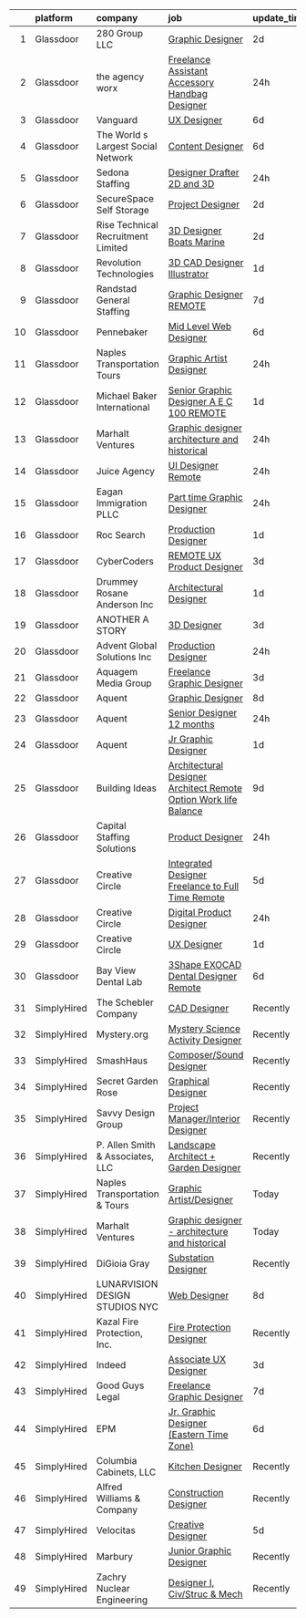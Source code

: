 

|    | platform    | company                            | job                                                                                                                                                                                                                                                                                                                                                                                                                                                                                                                                                                                                                                                                                                                                                                                                                                                                                                                                                                                                                                                                                                                                                                                                                                                                                                                                                                                                 | update_time   | location        |
|---:|:------------|:-----------------------------------|:----------------------------------------------------------------------------------------------------------------------------------------------------------------------------------------------------------------------------------------------------------------------------------------------------------------------------------------------------------------------------------------------------------------------------------------------------------------------------------------------------------------------------------------------------------------------------------------------------------------------------------------------------------------------------------------------------------------------------------------------------------------------------------------------------------------------------------------------------------------------------------------------------------------------------------------------------------------------------------------------------------------------------------------------------------------------------------------------------------------------------------------------------------------------------------------------------------------------------------------------------------------------------------------------------------------------------------------------------------------------------------------------------|:--------------|:----------------|
|  1 | Glassdoor   | 280 Group LLC                      | [Graphic Designer](https://www.glassdoor.com/partner/jobListing.htm?pos=110&ao=1110586&s=58&guid=0000018200a3c020beecbb31370e8e8e&src=GD_JOB_AD&t=SR&vt=w&ea=1&cs=1_a6e19d2f&cb=1657868108313&jobListingId=1008000486432&cpc=AC285F3A3ECA6BB0&jrtk=3-0-1g80a7g30jfnm801-1g80a7g3gi7lr800-8e0ca34653e8e05b--6NYlbfkN0A96WIVUs5SSd1e5sdPWOjBiMJz3fk-GTbl_X95fEr7N7_O7gG7yYqATSY5E6jF4LOAu-d1G5vqmQK5-aVG4tOej9c_eEuMuqH8C1GeeNW2KtJSJ31b6MoFFw5KM710vWFGSjvXW7I3OG-OwT4mnPnLIfvWCjlnumDR2ayBGhUSESBLxX0cWl5Bz0cpK3t8G0Vd3aPhOlUjaadf_iT_rRUmD4lo06JbYU5hRNqvKldlFSZ87r0OT2MlTkVCB4-WaMaGpYfAzxAYHF9iUYRxDx6SlZizmVl85Fq0CGtqrCgfjTWYh4TbRRsIZtAU14Uh6k_e7MW3PNSDzT5yJNz_aJvid-PnZLGVv2FoJCjxohRwmXlp_6uSkxVV2tx0CHkMW7Buk-4LpeO4S1F8_Ww5Mcqicl4ZvsPiCZcYAOiG-aPQ5B6HM6uMyJDXss7yhLsMC3_-IKAxHwuo6muw-0hfNQkBpF7AnpxbFfdCLY10SDkUx5xoTCo5WVC_NjRhYDxFbYI%3D)                                                                                                                                                                                                                                                                                                                                                                                                                                                                                                                                           | 2d            | Remote          |
|  2 | Glassdoor   | the agency worx                    | [Freelance Assistant Accessory Handbag Designer](https://www.glassdoor.com/partner/jobListing.htm?pos=129&ao=1110586&s=58&guid=0000018200a3c020beecbb31370e8e8e&src=GD_JOB_AD&t=SR&vt=w&ea=1&cs=1_3d8c697b&cb=1657868108315&jobListingId=1008005421793&cpc=F41FEAB56D215062&jrtk=3-0-1g80a7g30jfnm801-1g80a7g3gi7lr800-71f45070e19ae151--6NYlbfkN0CNOKpjDIEH11s39GTuUki_mvxNbnX5BtDlH5CMrheAnKze_5JrwQ4joDkGUDohP_TUfqLAKitCzvSSRXsqArSIe_aj8UCnGLh3AgAdseanS1rgN_-q3j8vqNalBDGIk8h2Z8sffmynK17J9wJr5MgtGQKHplsG10251MKYDoUPKlhZShKrR_WMDzswymemmeheweYVFhkIPGxIoQnQ49NMNxXMjiZe0AHjp8e8tRx3dvIOMJOTzoVA36gs6g49nbevJKl8X7xVoXlfmg76cKCpDkuZ1_3Wt7KV9cJtWV9Pe8rEfhNWGYh2doCONusAG9TPeQtDxnzy54c9csdrl2Y8yTfP2bJNWT6qH5UxSJRZDYPetV0aPfKhSYa3uj5-GhEipR3G09nmSUdLgENbb_QaoWa4KKNLptFNz5J_sc75t88hbH3Yx4Xt4477abicD3MBBfWNQfW9J4KfJKM7XOqz3HHq4xJhDOL1FHU-FbemNDdHeQs3AtPWK83hGg_Kirs%3D)                                                                                                                                                                                                                                                                                                                                                                                                                                                                                                             | 24h           | New York, NY    |
|  3 | Glassdoor   | Vanguard                           | [UX Designer](https://www.glassdoor.com/partner/jobListing.htm?pos=115&ao=1110586&s=58&guid=0000018200a3c020beecbb31370e8e8e&src=GD_JOB_AD&t=SR&vt=w&cs=1_5247f1e6&cb=1657868108313&jobListingId=1007993682666&cpc=FB7E4A1762AE5BEC&jrtk=3-0-1g80a7g30jfnm801-1g80a7g3gi7lr800-49b79d09a4a1ed6a--6NYlbfkN0BWQs_M7ZA8XLbIFWVw-PYcVVEPryqVLyWhKaEKPskHy2YkbHyHJDwBFABfX2IzFJUHxZBocsiHIjyETAA2IJleXMM53ZfGbShaZJ2LfLUC8Mp6T-TD3f4NqaTsWMDy-ly7MLoIOzJK5eWyMoHj7u3123NXzA5TDuBUztj0PtS1fm_ENyMu87yVDc9XSLz_4oF4du8s_0JkRk0QeQULCMJ8E8RsM2lJJm7fYFgCpQxOf60HA6UYYt36JWYZ0hmcKTa9_QDFeoSD0Vx5J1Z5Ihm9h4vAM1h48cpqrUs05fZBzHPrGpDnVQPHbUXCD9_2CWEbzrEX6vkC6ezrjeyCG6mHcj6WgxfAaedkc_qYwbzPZjBXz-Wiqr-uhGnzKYEsfHIvIO3d9vX3aoa0CQ__VTNcjNkbX4v9TfZKNiDbY5fsxy1jSlJ4iG6VGLFYTgqbf4WKBAK7Zw1r9IAw5uup8G3QaacypJEjgsk7jK434NnB-_GtVptWJlFokgZkLTs3yuAjleft7soaLynxeG0hHEbt7ejRSjvj2LHA0DwQNFdXWTNz6qz_o83eIPPBqYrVG4WBi5V8sESx3DbMB6GT_di5-sIcaxHOQUPITd9OBcv_zPFv4lE_HRMiBrzBU72nCmULyxQKwXMyg5WiaH7hNb5uYC-noEa1yVoWeVgfb3tsH_G_WoK9XfBeUME1JhKkPXfTHpwO8wliY2_J2I4RFVvCoAs7Goo67VV9wfvUtDuJE8zeSITcvBvM9nkPvR6AxLu2oA1aiBk3WQrnz9LsuyzzDsdU84GKlLdcv6zLzv3diOhLWDxH0x0SuenL9ToMljSQKWy8CwO7nn074DaqkNtjat8w420dHlAER6VRd44wayCxuyxBuwX3YDBe6o9FV8CgJGOsTQgulit7ujExkRuFdktBXxz5vt3W9Kd6Bc8Slu3HdysKLaVdopi28ZH0Sn2uptm9SCjhfPBriq9epGaGIrNxtYqQcr2pdrr0T1RH5rwpfH082-JpiZG6X6kI-7g6P_G4qM6CT2b9cHfhL_67)   | 6d            | Remote          |
|  4 | Glassdoor   | The World s Largest Social Network | [Content Designer](https://www.glassdoor.com/partner/jobListing.htm?pos=127&ao=1110586&s=58&guid=0000018200a3c020beecbb31370e8e8e&src=GD_JOB_AD&t=SR&vt=w&ea=1&cs=1_2e61bff8&cb=1657868108315&jobListingId=1007993617310&cpc=9DC6E4D8324653EE&jrtk=3-0-1g80a7g30jfnm801-1g80a7g3gi7lr800-9a357b4fdad3da05--6NYlbfkN0DSgjPPcnEdvoK3uuxfISLALE6pB1FR7YSHOr_tSg5_QGIhoz_2VqUepdcKLBLI_zQ4BTmTrJsfUxu9HG71WtCEs245UZ0OYfxs8-nuEdNRywtmnsK8FijeFAzf0jrX2f5eqzKpHSswPA0AY51T8I-zw1JOcxsXiIPIclzQ9GjRengqJN-y3J4L1X9-AeLgtVpGitFm9JJTLKpaOoitaFI-BnAzRscN9BPgO1tuOaEaPCr5A6rHGOYCzHXi82RYmNnJjXICf6Nr6QQzuydGAGoA9_VppFSa6w8eTaAV5lRrkOe_17YHK_yE4UfjBSlCJVFa6ijhLqqsRA4D89_5wmHW1azY5op_O4uZiwiGxt90XnkqkvM-2zL-TdOrwPS9U7O3EH5mplZhUJyvKsJL9267Qa0yen999MUz0F4MnJClWFxhaxSbdLY1OqwKcFr0cu-eX9lFgnux-x35quNJoyH25MGLI6PRisJ25wS4SKEJ5lJjqmk5qHhJfaaVAXQMrtKGbJJL17F_4urSNDJBmukRmeJc0dz_oG2LOxbK_hCR3ipIDI8ZwjOua3dJq39xLpACi95jGiH7htyST1HsZ7rC)                                                                                                                                                                                                                                                                                                                                                                                                                                                         | 6d            | Los Angeles, CA |
|  5 | Glassdoor   | Sedona Staffing                    | [Designer   Drafter   2D and 3D](https://www.glassdoor.com/partner/jobListing.htm?pos=109&ao=1110586&s=58&guid=0000018200a3c020beecbb31370e8e8e&src=GD_JOB_AD&t=SR&vt=w&cs=1_fce6714b&cb=1657868108312&jobListingId=1008005916560&cpc=8F7BC0C6B9F707AE&jrtk=3-0-1g80a7g30jfnm801-1g80a7g3gi7lr800-54d020e5bdaa0b7a--6NYlbfkN0CTRLmfzwekP9kdn8MCpub2J-dAlmPPu-YzMlOQ6GyTqK4pYVBM3iZCLV_ZmCSmnvUKPiUWlFsvIT2hr9bjHGwYGRI07z0OPLonYaFTuXWoDlieh5ey4fqFEMk8I93Hj4hFJwb4pWhco9VrIsmgVcqQ-DQFcqvmKccRD7UZ_Wbs1Rc9nQJ6bK0iKWUaSVB32zymiK4kY4o9UcxRlDHHEEyiqcuptqj2zxt1Hd8MkdWpaZKJhYbf2EDDvfizofp5C-jltPKZJYl1_DP6yisCDdjzk-bSPUhkUyIZi0D2GF0PI2gY9PneG6WK2PUQO2OwF6jRHOmK2t6Sy5VuB64ATYN0qDP9xt7FgvAdO0XIi2tx3RwP_melxkQ0ZYfTQ5P63ttMa7WX254Eg3A9ftwCLplu5F6yYrgFipyKg7y15rQoLOieMZERLpWS16IyszkbUvRRXH4ZrVjjvD1KmghHqOovqRupWkZUvQ-L8-MfHyOej5I7IPXLSwPb8V_0JoxMs32yGH3ZaG1fpFUM5pT4Y13qSetQ2LS4qYKYm2tdu-7FHyMWTdysswUKT3NaT57u7v6aTTFlj_DsGtMGu-3wJDzez1p1pL2-zKs%3D)                                                                                                                                                                                                                                                                                                                                                                                                                                  | 24h           | Dyersville, IA  |
|  6 | Glassdoor   | SecureSpace Self Storage           | [Project Designer](https://www.glassdoor.com/partner/jobListing.htm?pos=104&ao=1110586&s=58&guid=0000018200a3c020beecbb31370e8e8e&src=GD_JOB_AD&t=SR&vt=w&ea=1&cs=1_79105667&cb=1657868108312&jobListingId=1008001247349&cpc=03F67E1B243A1AE3&jrtk=3-0-1g80a7g30jfnm801-1g80a7g3gi7lr800-b4706c3a706b925e--6NYlbfkN0CbSjGqvEM5GUL70PexnlNQ2c1fa7HJH8c8uFYAHz9A48cADa4ZixhnKPp8Q4tPlabky1i0_F5wDPrYgvrRKy9ExwYu9solxeeSTx_-tSpbzGufW3rdtG6AMN79z4TFkfrRoRSHMQCGGY9VNg7FOs0WHFgGIY6pDzSNQOzyw8tpWCYIY526cXi5ugJAQsNPFbbaHgQd7MlJ5xzaO3p5xfUESs9tqRamva0eGBItRCw3R6WNvJDlDmAe5dSfW8riRCd_Q5BJS9XMTeIjLfiTvt-s1BUGZVDpdKjx_AgKCfxnl-AhkAmZDbGYxeHl7A8aggTNIgmbASnvHWukH3BW9n3vcr-2p1QstBuZKHW1ZeDlVMFLaYlLjiDsZrRH2lewoiEsM74mo5KHgtcIBAakI-ypEHCHLLvHth10_n3J0jesRXZNkXwlFrH78UjUHwP9Vk53JySmNNWJANSWwpsaS_gEzDyTU7eNFz4%3D)                                                                                                                                                                                                                                                                                                                                                                                                                                                                                                                                                                           | 2d            | Remote          |
|  7 | Glassdoor   | Rise Technical Recruitment Limited | [3D Designer  Boats   Marine ](https://www.glassdoor.com/partner/jobListing.htm?pos=119&ao=1110586&s=58&guid=0000018200a3c020beecbb31370e8e8e&src=GD_JOB_AD&t=SR&vt=w&ea=1&cs=1_0adfd2bc&cb=1657868108314&jobListingId=1008000115928&cpc=B076152010A3B66C&jrtk=3-0-1g80a7g30jfnm801-1g80a7g3gi7lr800-cab4beabd3bfd307--6NYlbfkN0BlIR6L0eizDKDqkzeZRfLume_DxC2-xIBuckbPXhGlgbPuGIQFFKUsMXwj8tcMjhGo-rRhYo0sbEYpR3S8NfZcTr5dmVP_6UhPtnnYrh1zUezU6BOKz0Nrc81QrCZp-zW8S3MRe2MxA6WHuBGLeX9jClSyoh4qnk2gvK51ntMxyTURTOIuPHHIbXF4S_0hjyMZTI3p8eVpwLgNXyFkkb57F23BLDVzXiOk4-UOcoQ_T4vCut8OCCe5rQ1RDLZ3jNG8y1R30Cbb51E1p1FJOfmjxTPfLejq6uEIjUL6w2gnda-nnyPnM6SIsJyQ_leFrZfxLFATOTfy5rc2Gxm6pp5XQgJyypFeWKi2JZT8bi0Crh6ogwm5iBLF0Q0lpy1SCHXgU_xhViZNyB5_jOBvnqeIq01i7icrP-xRbJXXEmm0aDYBPIdFqtzR0UGO8ee_JPEXbT_u0J7eGRBZQo61Xcp5o7mNHHLt99Lig4AxvEDtCF8LWPoGZ0eo3Bjc5h-isur_YQDkoV05eEe4051YEV2TEmm0JsObO-qbALmJWlV-XTJ98uTJw_mgFzJXn5Z9z-z1s9f1v-gRcQ%3D%3D)                                                                                                                                                                                                                                                                                                                                                                                                                                                 | 2d            | Clearwater, FL  |
|  8 | Glassdoor   | Revolution Technologies            | [3D CAD Designer Illustrator](https://www.glassdoor.com/partner/jobListing.htm?pos=120&ao=1110586&s=58&guid=0000018200a3c020beecbb31370e8e8e&src=GD_JOB_AD&t=SR&vt=w&ea=1&cs=1_c36ed4c1&cb=1657868108314&jobListingId=1008002804270&cpc=B101C867B3EF2D75&jrtk=3-0-1g80a7g30jfnm801-1g80a7g3gi7lr800-2d2e1818ccd69173--6NYlbfkN0CZRV_UZvXazaVS4zK4nhwIQPcA9CBHXZ-J1nhKBh9RcQ-dnDSI3TinjxJKmQI-dgiyvpwxYTQQUB5hWz6rZ5whNUWPer6xvvawcyM4wvbbFehILI9pgF4Vey5Pcif8ObpDCQjFAQOz0fIflcT57hpM3p8VbKlEP_wauTYJ9sSLgunMz1-Tu-cvxRYlTvkiYFC_avZOp1I-gWp1m2_cp4rJjREJ6dXaCuZPHQkNNSI3xML0scuhqpepgcYJrhr0td0Kna3iyGDuBnDFljMcPn4a2T03_5vBCrZg_TLKIrvb_3eO41_jvQuiEjB8x7kIzY341nl7BBV6Yrirn3WREmoZHiVH6c50ha7uiYoBdDa-VL2OBZ2HMWEi1-5GDKybjEG4IfGSNToXPpZXk6aJ7y9IUmQI8k4bMxpzpZ_7PiQu5eP50Mg2D-bNq9MLIANd_h9OD1utAE8QqRogBwub88bEJ7ho_0uL9e2Tuug_jJmB2Kv_w4ouscfJvU6Zj45CRb8%3D)                                                                                                                                                                                                                                                                                                                                                                                                                                                                                                                                | 1d            | Woodridge, IL   |
|  9 | Glassdoor   | Randstad General Staffing          | [Graphic Designer   REMOTE](https://www.glassdoor.com/partner/jobListing.htm?pos=118&ao=1110586&s=58&guid=0000018200a3c020beecbb31370e8e8e&src=GD_JOB_AD&t=SR&vt=w&ea=1&cs=1_577ee1f2&cb=1657868108314&jobListingId=1007990726948&cpc=8795CF9063CD573D&jrtk=3-0-1g80a7g30jfnm801-1g80a7g3gi7lr800-4705afaf81c910a4--6NYlbfkN0BP0SNj5t90jkfF5SbRhYc-YYyKnIlIACqwosTKYtJiUOPFcGVraBBNH3PqNVaKMlOuVmRJWKrrq4EM2jRhWlKfZxM8eXEywoHlN3U-M2UVWO94To79VdvpioeFj0KoewcVhePBU7vspZEM1G4UbOHc7zykI3Y0lskQjYjoXHr1-1fzniQvjeCbaTnFzzO3sOe4JjEWUnqsgbn5v3gN2IaHxUJwr0mET0VRcFLoeTsxdlY8WT1c-n_5BUpAyaXPkYvEDLAvqYJDebOwY6J7j23ZNEylNJzgbeeWq79LBj40pUqMpGYqhaAhpP7dTXze0ZNIHDwXMpCvMjEqB_Z1X-0gJ42-jHUX6kYI0X7KeEH4gUgmpAHcm1w9xfZcR_9zK3lt7smAKDkdgAFxy7Zl5frkt0b803I3yuaY-Uu_LTHa6MkbmWVMb1hsP2rx_wHhcEQKgBsBMZdpiAWM4pZiQZZ1qIGMiahPGB0K9RzxP_QpHwDtoR_wGAp1AZGGtWMDRkBe57jCGPygyazfiChWbRlUwaPiO5zjYDT0dbgx1FTC6507qC7yZYrUdqmL4nD8t5SF_ZlfW_MBgZHlOuYfBsfcf15Law2_XnaPSpaZdN3vetjsy8FmZAZclg_YmP3PocdCDij9u-q3BojJEsUOvI57)                                                                                                                                                                                                                                                                                                                                                                                | 7d            | Remote          |
| 10 | Glassdoor   | Pennebaker                         | [Mid Level Web Designer](https://www.glassdoor.com/partner/jobListing.htm?pos=111&ao=1110586&s=58&guid=0000018200a3c020beecbb31370e8e8e&src=GD_JOB_AD&t=SR&vt=w&ea=1&cs=1_f625e828&cb=1657868108313&jobListingId=1007992914380&cpc=451933188B21919D&jrtk=3-0-1g80a7g30jfnm801-1g80a7g3gi7lr800-09f7b357db24a266--6NYlbfkN0BqUN6ztqptJ5eG394UO-ZfSRZGZkbpPm3u73UixmBvBI1Y1JxWCCSi4WD6T2NB-2gugfCPeo8ZQOUqAEtz66ZCnIC6U5F0XJKr1Jox5VrclONP9b6iMFBTOy58yKslxi4PmsPGdNOFX2yyjFl7ZGxSjiZNk-UbmLbgopj7iYK_0fPO0KhQH2T9X9_seLYZZxRgRIQWGa1pFBonqffBJMy1jQasFFD8XDkujgYy5OrkdFoOOsJ8kVXA9Fyf9T4gXdttjTX2sBWAtgdTz7TEpd74n_VMSEs_6fvcp8Jug1xFV325-S4f9Yt81NB9DMGHcn7i4JPnng2Awgf2W76Le3ApI_pn-HEW1-2P-HD4g_-XHvqaI3sHkTVzDCTJ73EQyMK5BMufWp5V42jvfdQMqkyrajAfDGgHZcXj4i2M4Jk4PwRvrGpzRPqc6NJ1KHHWCzVWU1ptSLuk56GfXDfmjVXCELTGEYq8iNsrOhgBbPZNNV6z6ONty0plh6TW-t7AlRc%3D)                                                                                                                                                                                                                                                                                                                                                                                                                                                                                                                                     | 6d            | Remote          |
| 11 | Glassdoor   | Naples Transportation   Tours      | [Graphic Artist Designer](https://www.glassdoor.com/partner/jobListing.htm?pos=102&ao=1110586&s=58&guid=0000018200a3c020beecbb31370e8e8e&src=GD_JOB_AD&t=SR&vt=w&ea=1&cs=1_c1dd48bc&cb=1657868108311&jobListingId=1008005723881&cpc=AC285F3A3ECA6BB0&jrtk=3-0-1g80a7g30jfnm801-1g80a7g3gi7lr800-aeb418b66cd1e664--6NYlbfkN0D3TIp2Scrp0VanNNo6HDFb5qfnsXMWP2mQTtPsd97Kbx9nCldSEE4oAgukuHit3jTg62z4OwqvHcwFSnX11mrt9zXXIzugPwfMkLDTPczByBz5QCSlfrX6ijzuYq4yIA2BGapWA36BPyopyMpW-GPaiUPgl9W13tiSzVlhprawowru3QXTj9T9RTkGfjrC5lIKJJjYPxmh4YV0NgsRmUPKaNzmSZlrOcUerfJGHLw4PWWkzBo52TzDe_Q-SD36iopqH9hNsf7RzOdHvPiNY3LNuomV8hsq3ojoGM4S8LBdYTnvxqeoz2ozekbO8_VIaTHSHvGZbgdEXPDtKy-PPspvfXRH0gD6Oteu7tkYkL_Sy_3GSMmwVljHM06lxKh4k5llR36wUKDvyedVNB2MlIaRshyXBBJEr86gS5rQogOmCLa3pAw-B1seG_vthcMS7x8wz8muGhqPeD1k84JSTvW38zF2c8dN259o8K8WEEwdU1kiKVIdJmY-)                                                                                                                                                                                                                                                                                                                                                                                                                                                                                                                                                  | 24h           | Remote          |
| 12 | Glassdoor   | Michael Baker International        | [Senior Graphic Designer   A E C   100  REMOTE](https://www.glassdoor.com/partner/jobListing.htm?pos=107&ao=1110586&s=58&guid=0000018200a3c020beecbb31370e8e8e&src=GD_JOB_AD&t=SR&vt=w&cs=1_d38e4c93&cb=1657868108312&jobListingId=1008003647290&cpc=E773D000C9BC26FA&jrtk=3-0-1g80a7g30jfnm801-1g80a7g3gi7lr800-fe1c8db2364e4908--6NYlbfkN0Bw6-PCJRpRXGAWvRKjRGO12LLkIPLF8Mel29qcmNmjc051Zg1Fu4MVlztxQQQgvSO0mu882ydATROMRq3nK6p594UDNxCN2h3MVWR62BZ1eKVqsk8te5xY6a_fqJprPSnWNCe80mmwmlxLAE5fLxpkG5L1f4qFXUWS4f86M4Q0prGhCsCb0x76xsbj1BjsALYbzXb9BL21Ybb2hhRPdsnQxPmmQ9I9aYQysIDy1CvqIw7RP-vDpi9eot2A6YfFoYYspK6k15aTcOOU8ucmwP77r5s1XQK20jdLKihPQmwrZbecYrmcA1jYmkYZiLY4cyeELuD6pz8L_nwwZYUknO6QbDyhxF-6_G8iCh-mwCViMOZRwAr-PMuDZt6nStENN5Z8CXXCKMjGylkBAgHJaIsZQi2b4Bz1UdoC5SqrRcNTl3Mow_j2CzQYRprdN9BfbkS6EYbCPr3fdZauFU6WVUpe7DR9uqwH7naiCYLfVXIAmd2Y9P8j10uW8PEKeSB7zD8GpHeaZYJ2pBAMPUflOK0_)                                                                                                                                                                                                                                                                                                                                                                                                                                                                                                 | 1d            | Los Angeles, CA |
| 13 | Glassdoor   | Marhalt Ventures                   | [Graphic designer   architecture and historical](https://www.glassdoor.com/partner/jobListing.htm?pos=101&ao=1110586&s=58&guid=0000018200a3c020beecbb31370e8e8e&src=GD_JOB_AD&t=SR&vt=w&ea=1&cs=1_50151cfc&cb=1657868108311&jobListingId=1008005748510&cpc=5E31031E1AFF45A7&jrtk=3-0-1g80a7g30jfnm801-1g80a7g3gi7lr800-6bd91168f30e6926--6NYlbfkN0ChECIvzo2Cy9wIrCmeMObOJoXicbHaZfJM7FBf-PA9Cq4cGlpUsMctTcw2gynj0XEZpkVz_9a2jk7L0obiRsJIP-ggT9hr2zhCX3dsK-FVhs0-d7jWKxs-aWszTdTmJG-RClx_tWFjxu0IV8arn4KBxbjOBIr34WtzxjkBVUSda3hmlqnmEagNMkaK1viTh0320WOPOhd53JR7Xwb7gmDEukpdOgnaaNSDfoAm6HhSidSr2YlAi9pLNjdZdn026kGuPX0QdY4D3okpka30M656rETdkiW8pbScSn7phPWYTTAw6q5n-SRLR1Nh7w8Ccl_bc2MuAA3dM8A8lLMJ7eQrexwyoEDDze6nWSYrByp57gKXe8T3cdNyaZqVlh01W9qxtZ7he8Lq15nCPZxWT_9TQAO0b7Y3ozwLWSB4ov3lS4t-lBFdLKpKhZFnENOUzCaGhu6hp-FzHC4pEu2z91khu8aSuATt-ObSmMSHePrHxEzg3XyyAO7Rx17SDc_NuPY%3D)                                                                                                                                                                                                                                                                                                                                                                                                                                                                                                             | 24h           | Remote          |
| 14 | Glassdoor   | Juice Agency                       | [UI Designer  Remote ](https://www.glassdoor.com/partner/jobListing.htm?pos=106&ao=1110586&s=58&guid=0000018200a3c020beecbb31370e8e8e&src=GD_JOB_AD&t=SR&vt=w&ea=1&cs=1_a8f0c353&cb=1657868108312&jobListingId=1008005349559&cpc=2F9DD8B511C89582&jrtk=3-0-1g80a7g30jfnm801-1g80a7g3gi7lr800-7fe4c4bc096c8068--6NYlbfkN0ACTeRvGRFS6hadW-07x_K1RnsIE8OdH4tufuZ5eRAiXj0gAa_UNCxgUomd7BU8vAqE3YvcpxGmIkIAVpJw762BlOz7dzh12BOEKotEZ373OAHCaCXDWB_D7m_wl8O5Qj99nng_9-Gu7e806nxAFOalAADCn86xR_7rm7xjbnTk_ldX-ZZVRv8JudgOoVD4KvwSbrA-7Ot0xFWTNQgBfP9LIrw7K9xAWgd3CQ6wKwwIMyJInZuLwAcRAJ4UK_aWjarkcQGNP2kEIaBxrPP0x8c9TmNNGdlr6ZeLCSMV1pLyyzUGX9wIxgCu8x1VG_3ygcsLLYd6uwMeqZaipPnSTGDjd15IPYmmyYzYIGtRJ6mC5dKN9JR7JelzsvDSndjzBoWEzCXPATETFJ_ZKSAwbJKChNLcXf45dDZ49r5hKnAgqPUGkugRhQoVDsYSwXIC2v5WxfkqfNMAuET6mIC89BfmuePAD9npMPO2vRMVG8UOK2lK8d57u4Pzb_yoCNdAnlE%3D)                                                                                                                                                                                                                                                                                                                                                                                                                                                                                                                                       | 24h           | Orlando, FL     |
| 15 | Glassdoor   | Eagan Immigration PLLC             | [Part time Graphic Designer](https://www.glassdoor.com/partner/jobListing.htm?pos=112&ao=1110586&s=58&guid=0000018200a3c020beecbb31370e8e8e&src=GD_JOB_AD&t=SR&vt=w&ea=1&cs=1_50533e41&cb=1657868108313&jobListingId=1008005576653&cpc=155EB9D5185558AF&jrtk=3-0-1g80a7g30jfnm801-1g80a7g3gi7lr800-ffb64c6432a15975--6NYlbfkN0Buln86G4cHs0EC-FAsLh6IU2Ro-7FSZk9LVJ1OxKyEEs35VxL3d-j6TnaBeQMVpG6KOB0XooWEK2BCHlfLITqaT1CI0B00RRy1M_J4Bq4Qy8geNw0oJT1vI7nlt1nIh_2_foYNpRNpyv2j1tEvO_TQKcxZO28Jg0kp_Gflnw7NRdoDpy0-ierb1ZJb0dqSp8h_hResDksTlnopW9jf2UW5D4za67-pBGgU6kI4FyaSK3J1VjqjHSAX9NJWuOeUg9VPZrzcqiLpJSqCzUBWSEmMpwfh7r83p-T2yInbx4D7QoHfHhxb7difKjBEA0LDgQzf1T-_Q90ZVJAmf5v59hD1jjolaSfk0VOEm9v8xpkEim3vQetd7qfowRnOvKD5pE9U9jYOadb1JP3tiPYmzzvW0xSLo9k1jivq7C8CZ4ba5hrDmw0xpnmNo8JA9DC-dt11-gIoZGVH-6R44-ebpSKkxzAX81PHApJ90Q9DazVt2h91oNadnfgi7e8ksB-fMxg%3D)                                                                                                                                                                                                                                                                                                                                                                                                                                                                                                                                 | 24h           | Remote          |
| 16 | Glassdoor   | Roc Search                         | [Production Designer](https://www.glassdoor.com/partner/jobListing.htm?pos=121&ao=1110586&s=58&guid=0000018200a3c020beecbb31370e8e8e&src=GD_JOB_AD&t=SR&vt=w&ea=1&cs=1_aeb77d2b&cb=1657868108314&jobListingId=1008002873267&cpc=AC285F3A3ECA6BB0&jrtk=3-0-1g80a7g30jfnm801-1g80a7g3gi7lr800-addaca8772c6d40c--6NYlbfkN0CMHfdvImXyhvk82aHanYmk_omNMXOkHedsHncAw9pogZQ8McdVG3ZgtV6D129IFYhfTL7yuxeJosBcH9muJWk9YjK52T1y8O0szOu9vTCKpmDjplYXk-IMpyXv9A-aKX-ksh4eAFC-aE-SiQhh8OCuPLec8bbQAg5TTcVH-hdjBv8d1fndIoosveEmcE8050DhKrTTDR5vdvY1GpDPM_SXqEH-sm0-egnjbZTvWsJiylHxrtGMWJnO6RZxn4YvR79eKwhDFE4bi8uAm_csrbknNMobvnlSojfKY9F1NMK4QHX5qOWackfV5hpCBnTekb1ztAYLeAyM5k4BlnJpmuHYHWVH53drSHjfG0u_6JNhGRrz0eis8whCAOJW4j1w0ZD-tiMJTA-DLn2dIhrbCM0k34sWvkpjde498f7UfaBH9PVISPP41-zi3fBOytiJnBzWzDtxbvahlg8gkNk0EAvu1iYiq14r7FJ9sLNBqAubEnhvbZ0_IO6vin9Xk1E7BfCwplkjES8iPg%3D%3D)                                                                                                                                                                                                                                                                                                                                                                                                                                                                                                                          | 1d            | Remote          |
| 17 | Glassdoor   | CyberCoders                        | [REMOTE UX Product Designer](https://www.glassdoor.com/partner/jobListing.htm?pos=130&ao=1110586&s=58&guid=0000018200a3c020beecbb31370e8e8e&src=GD_JOB_AD&t=SR&vt=w&ea=1&cs=1_f7e3ecf4&cb=1657868108315&jobListingId=1007997833550&cpc=F4EED0218A761C36&jrtk=3-0-1g80a7g30jfnm801-1g80a7g3gi7lr800-aa493a7a4d5c0f26--6NYlbfkN0CpFJQzrgRR8WqXWK1qKKEqALWJw739KlKqr2H-MSI4eoBlI4EFrmor2FYZMP3muM3cVikKu2JHMPP76zBGq6KQooxTJ-AQYZkITTlZPVP61yXjNgta52mJJNzP4HxGfr7kiwH-umkuPAN4RBjFHgbiXpLNJ-3DN3K4rI_MKImuhI6uRCPwCY0TfMM_qMyZ6XTZQt1XEPrGoCo9wvE6SAo8G7rGAPHgktLynlh3lMwEGY_YjqBUGpEF9nU8N8NIgznnDTFeK9B4Cbsdwim3qZGesbxQB5OWKMGRVoZwd5fhvk3ZPgl1kinL60RWjt-uZ4z7KMrPqK8wQJgfYn0BmM7JDfzbjg7aDc3itJNkFjyk8YkpwLVSnIz57FfwpCiuFGjOsvhDcjQD5I9S4IQVLsSLzlT_DZRB7S7breEx-HfxRwp183lkyKtFGpCW7ur6rksd22RTDJlW5e0fR-oY4GtcKa2qMnava4tUm8uQAlydhniuzjhnUv9ohkzV2OpeaY0gpTqmQKZlZAHNmisRdC5DslGF2Ql7AA89M_9hJSZkySX9GHEhsiBcBKmnLPktMu9dXC7vpGImu2g-sQg6IahSgmzPg6wB8YfEdzvvbb2qpsoO1De_XbM9TGH6Aa0IY-asoCToK7MW0c9VMnvIeqwQkEh-xnddsgTGzp3rs6TFY2qL5zpQQIcQQW8wGyg4TsJfpBL19HtSs3tsai_a7lbrB4IsXgxXP-NLrVCM2l3Wgsxb9eqvE9p52X48IBhFwo0tshuvTmotAWaSSM8oD4O6KefoB9y25H4MvQbo7u81_k9OCERJPlX7QiWCcYjZN2Mg2GvkNrJetEOmOwjbUJpgeAEJwQammcUjnsCQ9jacRjuAPvmfjYBjASvoXnM7j7cleYDIWACaxRoCL3zjteYFWMPAuulYDurfzBZ1R2S4MRBR68VXsh5rOcC3UQaTzgoXfny20QM7aB0zHctHLw-dR1aKWjk74ktVmIe107B8ZX4GjJXvkBu9k5Jq8xq-Jc0%3D) | 3d            | New York, NY    |
| 18 | Glassdoor   | Drummey Rosane Anderson  Inc       | [Architectural Designer](https://www.glassdoor.com/partner/jobListing.htm?pos=105&ao=1110586&s=58&guid=0000018200a3c020beecbb31370e8e8e&src=GD_JOB_AD&t=SR&vt=w&ea=1&cs=1_2594e747&cb=1657868108312&jobListingId=1008002565195&cpc=76BDADE3D6D9A820&jrtk=3-0-1g80a7g30jfnm801-1g80a7g3gi7lr800-8d2834dac0276c32--6NYlbfkN0ACTeRvGRFS6hadW-07x_K1RnsIE8OdH4tufuZ5eRAiXj0gAa_UNCxgeP2Ei2KYMrTbXQJ3uEEV8r28jh2d8nihbXj2loSPQzBYfEP8iPiE5Rgrg_C7_pNKph6U7jZzmDUTtAdNsjZk6NmeF2SLtHnGB8H3qL5_6VVAAGpjzjRJkbWp5lrbIWEWoQPea7s4GdWOMQs_2m3H5NQvn76YqxmQuJuaAPmaarkJZcLroNFMV4UskyaAYJ24NBsybzkWLwbDmHGy4g9l0sV-a1uv3rcNV6Xw-qF4tD_v3TJM4ZcShGsEDiR3H1egkJlSyjQWZ_aFpOHB3DrN78kHj5sc-8b_av6R6W2WaKsAW7Z4fZLB7FLMJArauBCBi-P1d7CBUvlvTGtcq48WlOr5pSJ8k_d0wX62QwMWCXHe8iowrpDaZH89fp3TY-Zz3eb-uDqTQ8XGjoATe6T4aFRLKQyxEzCH67h3HuYOI53MRuL6tRmLXqOnIK00nB5hIx_cZsfej10%3D)                                                                                                                                                                                                                                                                                                                                                                                                                                                                                                                                     | 1d            | Remote          |
| 19 | Glassdoor   | ANOTHER A STORY                    | [3D Designer](https://www.glassdoor.com/partner/jobListing.htm?pos=103&ao=1110586&s=58&guid=0000018200a3c020beecbb31370e8e8e&src=GD_JOB_AD&t=SR&vt=w&ea=1&cs=1_937dd135&cb=1657868108312&jobListingId=1007998295348&cpc=7F6F94E2229B3AB5&jrtk=3-0-1g80a7g30jfnm801-1g80a7g3gi7lr800-2bab6ad26d7bee62--6NYlbfkN0DsBOlmEAMqZtav1V1WKZO3RUElpafjggtWvxyDQ3xFSi-VzB5KdbXiw4QG02Dtnvlu0trmaXEmBeeM-apcVArKbvKo77Y83cxCgRTaHVUJ-85PB4FP4wW7PvQjncaCx5QGeEUR9lXG1fuNZtWPVt_ZLCu_WW8MXftcrN34ol7WjnTPurGz-lUU1YDv-iIU2ricKdI52hg_Zi6EqVzUv-w4vk5D5jEA62f9FMngo4Wrfb7GfbWIif65bldSGxD2dZ-G4Buieq2L6emqipN-bIP8upm08oTo-qr9ehtnCHfLXpNWz8VM8E-q6_RrX2Rb6DpBCbnmCmkEG8yiCFUxTSPYTj8WrL5BkYZjIslYTdn_FGjjaoCSZ-ZNxKN8rERrXRyKSkBbyYRcnc0onzLkDHDCSPspa6JK4ihXJ2BtNZv9np3K9aXcAd1adLVL3v0lJGEGW_2K7CHWpgYGsuHI0K7DsQEbgOxp9iIYF-AlbNP4qFFiY-O0lLrJ)                                                                                                                                                                                                                                                                                                                                                                                                                                                                                                                                                              | 3d            | Remote          |
| 20 | Glassdoor   | Advent Global Solutions  Inc       | [Production Designer](https://www.glassdoor.com/partner/jobListing.htm?pos=108&ao=1110586&s=58&guid=0000018200a3c020beecbb31370e8e8e&src=GD_JOB_AD&t=SR&vt=w&ea=1&cs=1_5d45fe1f&cb=1657868108313&jobListingId=1008006055441&cpc=F41FEAB56D215062&jrtk=3-0-1g80a7g30jfnm801-1g80a7g3gi7lr800-61901665e7fa4d7c--6NYlbfkN0DIpdLJUpemWGeGK9aGkL8A97q7wooQJ2aAkTmG5zU8UI_WTracIWZHwrSN7ZMSmN6edLzs65ZGUUGmA5MQP4FEfG2vUYmBYXg1-9TaUFVVQvAxyCY1f3YU7tUtaLgSaxUeP4svd2V2Vnzm9jPH-oRcWZXd0wLP5S2KJ_ur2UV4PabBSgtGwrzVfDSm0S4A6olMqVyGsW36ntc_0liBQvCUqzUyL0YS9LpbZ4Dd72a0odqA5Z76ycpJrj28v-2-StzKAlS-lFfcRDR3WZG4WVDBkFctme6mI4kovwIRFlLkn3J8oxoZuZLjq8Zc57PqnymBeFzUc3OvwaKVmdZI1ABruShAo6Aidmb5wSJp4qKlpZQeXXZ8X8mBuLVErookX44LwbgQtDUt--Z52-VUC5In2ToUJcgZo_LQVzjJmTs_I83om6dNunKQViuxmbwarlAuBlNZidi4IxWm1OPg5LjCMSJPDnGBHNZF2K7hrV7tNvzfaOoa4f3bWjgZn1DN40k%3D)                                                                                                                                                                                                                                                                                                                                                                                                                                                                                                                                        | 24h           | Austin, TX      |
| 21 | Glassdoor   | Aquagem Media Group                | [Freelance Graphic Designer](https://www.glassdoor.com/partner/jobListing.htm?pos=113&ao=1110586&s=58&guid=0000018200a3c020beecbb31370e8e8e&src=GD_JOB_AD&t=SR&vt=w&ea=1&cs=1_f583b2b5&cb=1657868108313&jobListingId=1007997764191&cpc=8795CF9063CD573D&jrtk=3-0-1g80a7g30jfnm801-1g80a7g3gi7lr800-4d2ebfee1366db9c--6NYlbfkN0B77_YC1ejH0LARr0gp97391Yy-TxGeqGyDyozsWtoFq9ZzXKVwNAMSh-0H-d8B6y-JMNg478dgS_EFxLQkcC0AR7XcPLpj2GLpx5-vSU0lZW1E1EjVYHQ7_aX-_DxG2gjY-MmmjSMVqG21zx0Or1c9fsnWdtnAVM0BvkcaXuyhDiOkSGcRDg_6oGk-XpsOGOKA-dXj5fsCD0yGSqdrBkvvj-M-seql9JdVgt-sXvK3tdhyAet4gZlYLUfqdsn1eqYylut2dcXA3x16COELpCTwRs4sXxf0hu9YRFMleYESJdcsGUN9Cfyg6Q1TIc2aaEweEHZzmwhLdsAoIYtChH6JhsYFPzIcs95M4Kv4pqtzSQn6bfvTwo7vCk2XCA6KwTpyr7H_8jaHnRtvI4YPgzQvfT0F2W0ir4bt-GEKVaasXER8ALg55bSIPrQVLpTseb1GD43NLgjXgTeZqFvG_rJNnKukTJ3LhnYKPFN999GzVoycDm8r06NGkfPwJLSxayw%3D)                                                                                                                                                                                                                                                                                                                                                                                                                                                                                                                                 | 3d            | Remote          |
| 22 | Glassdoor   | Aquent                             | [Graphic Designer](https://www.glassdoor.com/partner/jobListing.htm?pos=126&ao=1110586&s=58&guid=0000018200a3c020beecbb31370e8e8e&src=GD_JOB_AD&t=SR&vt=w&cs=1_d613dc2c&cb=1657868108315&jobListingId=1007988996665&cpc=B076152010A3B66C&jrtk=3-0-1g80a7g30jfnm801-1g80a7g3gi7lr800-d52aca7df62de0a8--6NYlbfkN0DMrcEu7yrtATojKJA7cEzGQ3FdRGWLh0CZQInL4ECGI9gD0Wolx9R2v-Aex0-GK042anucAX0UHAFAOZzfrb71RaUo5kU5NRbNy-NsEMl1LCrzajUtzA10UAE84u9e-MwLM1_TYh0_bh1m7rzdxuUI1PJE0uGSyUy0yJb0OhvDabTM6w09DGxvLGfftw6Qd2cjHPXhwDNbk6Ka3n_Z_gObcrWyorUDn4XcTG48fc_zMfLJGOL3tTUam8r9zC1eT_UHjqTJBIlV8XFPzgAfT3tha_EQ2DA8PUBYbaV9DikdmtZZ7bzvFCYXQAO2zJMPJ67e-DEu-qH9D6DX-_edTTdtKYGaHaVouvcXPm-1Oqi0VA_j3Qqg_TSSyrQxVKiGAE2rE0dxBxv0LAznepR7a7YXYU3oh3kPTspUS80YNBLx7pS-VoMFYD0dHIs9o9SG3_DTzRmA7UkWMQ%3D%3D)                                                                                                                                                                                                                                                                                                                                                                                                                                                                                                                                                                                                  | 8d            | Atlanta, GA     |
| 23 | Glassdoor   | Aquent                             | [Senior Designer  12 months ](https://www.glassdoor.com/partner/jobListing.htm?pos=123&ao=1110586&s=58&guid=0000018200a3c020beecbb31370e8e8e&src=GD_JOB_AD&t=SR&vt=w&cs=1_130363c6&cb=1657868108314&jobListingId=1008006434606&cpc=47CFDC01B3F81FAC&jrtk=3-0-1g80a7g30jfnm801-1g80a7g3gi7lr800-73895f838e252203--6NYlbfkN0DMrcEu7yrtATojKJA7cEzGQ3FdRGWLh0CZQInL4ECGI9gD0Wolx9R2EDT7B77c2cQEUGPDUSTbu6ie_9Id8KnFr0yOJl-PMCdJ6V3ZtS83yxlVyJSD4qR8AFC7rocWiVVwuAl3eJ7O7LkNgGo3O-TVNNaZQCpxHPy6W6QpMmUjjIRAXaWxkIbStLiHwovHl0fsOufsyt5CSEOq27RwyozoG9ojTJFxDp9z0njNxqHgoyLvh6_i6BQqM_J-TfzBZXpm5b1oNOMURMBuXq36XnoUmbbUo9HTHcWIZVXio5pHLQNtzxClJWlIZrxPS9exwxf9Q8QJDdaE8KRFTxBAY0qbpGiz9jWp3JTkIOuLGIdReWgX39GD28nR047UOggdFdkqrjBDocrwbK4hbrHIO3JGFOfj9e9P2VJWKbvpNiPGZDnKLc7rpM6ug8WRxp20nJerZlW_FUax78xh043U0YsO)                                                                                                                                                                                                                                                                                                                                                                                                                                                                                                                                                                                   | 24h           | Remote          |
| 24 | Glassdoor   | Aquent                             | [Jr  Graphic Designer](https://www.glassdoor.com/partner/jobListing.htm?pos=124&ao=1110586&s=58&guid=0000018200a3c020beecbb31370e8e8e&src=GD_JOB_AD&t=SR&vt=w&cs=1_eaaf1f31&cb=1657868108314&jobListingId=1008003545858&cpc=FAE5E775D180B2FB&jrtk=3-0-1g80a7g30jfnm801-1g80a7g3gi7lr800-7c58a0a5956f9fb1--6NYlbfkN0DMrcEu7yrtATojKJA7cEzGQ3FdRGWLh0CZQInL4ECGI9gD0Wolx9R2v-Aex0-GK04yPt-upQdo0cKldWiGhUvmZAIuevY5kdmVCKwBAolq96kWulbjQeAT9Y3fnlzHfRH784kwzdZj8A0fKRc4KRD4lYQL6Baic2ADNSBUnvwxEANvbiSkNhmc4VGEPq7TpZbpem9DUcGAxcfEfJsp2cWxSbDjMCx0VczL5F_U_iYmB-9ueaZbVkdBHvsir4j4AaGuwBcW7EZUDAH0GbK4jsp9u-dczaDiwUZuHoHEPQQXI83aCBgvR-RCZ0gEruU_mm7LN5cCSioE4EaS4uIdHvJp2eBpHl80uQTTzOk-634JcMUM35UuWAVwXvj8eQr1GCUoRtzK4YxEzqOPQyC2IfHWqYaXSGdZaXsEMXly4wMTIweHEU2_bzQbVIAbmVjsH1JD03sXGEoPYQ%3D%3D)                                                                                                                                                                                                                                                                                                                                                                                                                                                                                                                                                                                              | 1d            | Carlsbad, CA    |
| 25 | Glassdoor   | Building Ideas                     | [Architectural Designer Architect Remote Option Work life Balance](https://www.glassdoor.com/partner/jobListing.htm?pos=116&ao=1110586&s=58&guid=0000018200a3c020beecbb31370e8e8e&src=GD_JOB_AD&t=SR&vt=w&ea=1&cs=1_6aa0fd7c&cb=1657868108314&jobListingId=1007985041320&cpc=451933188B21919D&jrtk=3-0-1g80a7g30jfnm801-1g80a7g3gi7lr800-38831ca77d2cb87d--6NYlbfkN0BoeN8o2TtYIymYcGb3iHz_h7Kekt3ZVqOBcUvSGCcqpduthLfsC9DTXUJo912fUIrFA9LOj5bfwxx1CxRwKAV9XKzrvA6ZrcdxzxATd8rnz7OcTqpn5rPuGROEMgqqOYLtFXjzmmn1Bd8LhDKWOPo_Q9qUt5dISWtDva0UAPwzF_AQ6G-4R1F1-0YPpGaje5js4wWlbZYvGqztIb1PTfHL6hnb2PTThTvm4XzuC61UYvcVStXc5vVjaJopWvZj8gRdqnha9czMx9y_3wfSAnRDc7aT8_5TW7KAP7Mwhbh-JC1PtfEgajKHfbUS6mixYDVs636P_WJ2EF3FiyvvAu_DvQjihQV9S9j8W7kFrxAY40cFplJA3hIFj1cXJvq-q8Svbi0vTObXHpE9bWN-NYdwfTq-ZDluN323M2GA766Bw9I8BmsxcknvbzWHHInMQREOs7Wm20U_LNiY01Kfg7WpOEYkmq0mOIb2rRQJRzWoYJqYYHo02GqbSlQmLGsrx86ra2W-bP6qIYx9jhtk0CooRoDFURHvVllt5x7aHx2ZPA%3D%3D)                                                                                                                                                                                                                                                                                                                                                                                                                                             | 9d            | Nashville, TN   |
| 26 | Glassdoor   | Capital Staffing Solutions         | [Product Designer](https://www.glassdoor.com/partner/jobListing.htm?pos=122&ao=1110586&s=58&guid=0000018200a3c020beecbb31370e8e8e&src=GD_JOB_AD&t=SR&vt=w&ea=1&cs=1_ca082365&cb=1657868108315&jobListingId=1008005381235&cpc=F41FEAB56D215062&jrtk=3-0-1g80a7g30jfnm801-1g80a7g3gi7lr800-e2faf904e0a13de2--6NYlbfkN0AHXq2vAVwR3IH7wgnTMdWCa3HguypIXx0DFudX-u0zu6XSU0N9gDGCMsnO9yvyAfOfB2j3U4NyxGtCESERZQ2E0_pDpnZdZQGslRkoPtng8CGZ65eClilex5wLqze4zmsjwzhZoPuecb2RvaqU5mxa7y6R966dpa-T_PE9xVmDCEGRgy9wHadypLPCJOWssScKuGtTUD3NoyHBTCL1PzfrU6fDKcZjrteddOBuqf-N_FArpmMrdhM3P0fsPPeaZ3WotXObi-8_n8u9J8z-h9cRgI5EzBsszOi6yNjDIpgqctOEI4HG_413ilt139iHZtXV0EZKuHBhcxB_5Po-1VDWFirNfc8xBzEoBlODaIIjcD7LubwwOMiL8Rb_OSWHH1MfTc5HJn__dbJA8xHrzMxR_QTBq6tO-Q00hmyGf8738snxC33vFvCN4IrvmHUTkcpNxfLLfDFwzqv_Cf-WU2Ytn-LXE2s6GE8jXlrGS_P2NWZyc90s_F4jNB3lFqFkSp85hE4d1792s66D8jZ4Pe6F)                                                                                                                                                                                                                                                                                                                                                                                                                                                                                                                         | 24h           | New York, NY    |
| 27 | Glassdoor   | Creative Circle                    | [Integrated Designer   Freelance to Full Time   Remote](https://www.glassdoor.com/partner/jobListing.htm?pos=117&ao=1110586&s=58&guid=0000018200a3c020beecbb31370e8e8e&src=GD_JOB_AD&t=SR&vt=w&cs=1_8b16de3f&cb=1657868108313&jobListingId=1007994241942&cpc=47CFDC01B3F81FAC&jrtk=3-0-1g80a7g30jfnm801-1g80a7g3gi7lr800-d95e185f8cdf5e34--6NYlbfkN0BPwlZa85gbT4Q3XYQoU_uQn0Qmw9zd_9UNfmcwtqAVud1yvyq1Z4UAlx1bxhDUi3LcZInrQXZUfqG3wCy5Xc2_N5XXfnQlqYZtYwGai6uDaji2o-Fx_wx5MXGj893uaB9BFu5lcRFs-ZqXZ52oP9QTh7qeyrEfzEVTV0l4yN1aglc7s3LnQc9qabQQGylhvX_II4bJj9gepXLE-1JWMDCSnCD_JMvn7FOFsvsk2YRelhGa2-F2tOSuvtqJ40mI_IN6Zta-MfvitSGP6LtbPauZQzsrRDji7L45y2e2P9k-ApafxlJsM1U7k07R0JtYNCgwBb9-SFENrRn8CzlP3K_y4mfvZZ8DVvcahWwERQA6u0zQZBOwl5-WZVxqbk2K1GtmesGCGUK57JELYOl0lQcBzncVqhMT8C88-3NRXUH5D5IIlLW0ljdz766m2MJTR8iIn3Btm5AMIHYYHyfabojxSrOK_aRhITqvQki3L0YdsmPNWD4AuvdvSntIvQ6dVY50yopGGWXa0g%3D%3D)                                                                                                                                                                                                                                                                                                                                                                                                                                                                                             | 5d            | New York, NY    |
| 28 | Glassdoor   | Creative Circle                    | [Digital Product Designer](https://www.glassdoor.com/partner/jobListing.htm?pos=128&ao=1110586&s=58&guid=0000018200a3c020beecbb31370e8e8e&src=GD_JOB_AD&t=SR&vt=w&cs=1_8af2bf8a&cb=1657868108315&jobListingId=1008005241044&cpc=FA84DF7EA1EC2398&jrtk=3-0-1g80a7g30jfnm801-1g80a7g3gi7lr800-fde372aa508be703--6NYlbfkN0BPwlZa85gbT4Q3XYQoU_uQn0Qmw9zd_9UNfmcwtqAVud1yvyq1Z4UAlx1bxhDUi3KBQpObBeruR-PuFyv2wp_gYMWOSKW04wqlcECNghEnBEFS3QfeaK5Ap5kXAx6TxVJaOy-TL26iJUeaUX9znKe1cT19wR8eUHyzCb_VX8Wy_jh0-ZNeQhjS8tCVBboO2hogSpXZtk5SxsLCS2yOGyTuEwpOs7pO1wZhKjYec2aXH8LKn5tFKURV_YYtZ0PpJrO4yo8wGiPFiZoaS-SOQfJ_U2F-HwPbdSsyySAFo_lDlg7IlZi-s3TN0288r5a05w1TBDYBeWLoUGPJyGTherod-nEah_ChGJb8nQcIz6W2dc6ddjAWKWrT2cU4F-QbZCNokM2D9VD3fO9o1MuoK1pCn8J_EGXr7sQoWvbVqF-waNX-J1gJj5DHUbH9O0wRd3b9u0mmsFg1KaVd2l47SSdOzuWGhmrmqKRV6xRyPRcRz4d1IqGeHo9bHGCJQl2tg7X8xBGJf6w3iA%3D%3D)                                                                                                                                                                                                                                                                                                                                                                                                                                                                                                                          | 24h           | Raleigh, NC     |
| 29 | Glassdoor   | Creative Circle                    | [UX Designer](https://www.glassdoor.com/partner/jobListing.htm?pos=125&ao=1110586&s=58&guid=0000018200a3c020beecbb31370e8e8e&src=GD_JOB_AD&t=SR&vt=w&cs=1_de795926&cb=1657868108315&jobListingId=1008002398582&cpc=F4EED0218A761C36&jrtk=3-0-1g80a7g30jfnm801-1g80a7g3gi7lr800-45ffa038fe01b75c--6NYlbfkN0BPwlZa85gbT4Q3XYQoU_uQn0Qmw9zd_9UNfmcwtqAVud1yvyq1Z4UAlx1bxhDUi3LcJ97tdGRNMkcSgYo5bTSfVY3ayyvLl9tTbGzlUTO2DBH1tV5OadITi9ifBl_GXRGZzQpeCbHhvFi-DOrYx8lNt3V_mbeXTLylhZuDc_aVL_QWKdckiUAcRUlIbvzjsoOZFGgs4HPudl1BMxzHdLLxeuQk4Phpx6XbM0W18S5p8CQy8VT_pgkpFyHVshMcwsC4XpeM87PAQSEnIsRHam8EAz6wNFSBWw0uiyJbm-e-N_65pItju9B9hao03antwQKoN2WK9uw5ZD-od51_i1QCr8NPLe6cfuAw91z3b93jiotzweVE8G7PhBM1-fzW4Jqdgtd0TlJPQcj-9wurpZOxSYB9XxgBxTlOvOzjWlmjmUC76TadITghdtUSAlG_IIQP1MMauKjtJq6iv5stJ9Jt2Sa_tE1czwA0bzJi3D-spsdk-v8jZnb_umkANZwvH9MOqCWlwVzUfA%3D%3D)                                                                                                                                                                                                                                                                                                                                                                                                                                                                                                                                       | 1d            | Atlanta, GA     |
| 30 | Glassdoor   | Bay View Dental Lab                | [3Shape   EXOCAD Dental Designer  Remote ](https://www.glassdoor.com/partner/jobListing.htm?pos=114&ao=1110586&s=58&guid=0000018200a3c020beecbb31370e8e8e&src=GD_JOB_AD&t=SR&vt=w&ea=1&cs=1_6c2b4ac8&cb=1657868108313&jobListingId=1007993383080&cpc=B076152010A3B66C&jrtk=3-0-1g80a7g30jfnm801-1g80a7g3gi7lr800-4d0a507958eeb288--6NYlbfkN0CN_heEKBmx6uVNBP5N0m0cq0wPpJs0SQ3UE-M_i9XXXma_1vFFUlC-lltITiyLQhrVQU8-emd6XCN5FfF4--3kAp1Y9sI7c7AfGN7MKu2QejEUi_0pSW1hIsx6dsZVRLn_n0Q_G5fyBY6dVNXPMpy7cp_SKf5-4XHI4SsM1oRGUTQjKLxCQBpfqgYzxKNMSQVe-TOuOLa2emfT8hv3cAFP5ksYurrLeUA4fjDy4goh5LJkW8qL1vzXNa15TAtZkcyfWobwbmZTNHiQoy0g2qBW8zoGbtDAmjUXkvDN4_mMfbiJFy_bRl45hwMIC8-qXkMTEbbQAKFEuVlaTPXCouSeZLqVzNV4Xn82dvVjbWXp0r7DyAqo9fIu8U9l7Ls7EWHpYqattPtlzHSo9Q85ncVw7s1qfaJ425gNk8VNHXsIiUFKlXgulW6DxxcF3CB4RtL9i2D1zlr6_Yj1qHoh7FwCoJ_HcKesGqoD1X_GhF_zGnVhuEhAsDsJ6ImvhosKo7whhzRvozmceOLjfiIiMSfz)                                                                                                                                                                                                                                                                                                                                                                                                                                                                                                 | 6d            | Remote          |
| 31 | SimplyHired | The Schebler Company               | [CAD Designer](https://www.simplyhired.com/job/bZ0c8zgZ1BdXsHEuHkikWfgNOPP-3A9HsvBwvOfDqMnT5A0t-tn9Tw?q=3d+designer)                                                                                                                                                                                                                                                                                                                                                                                                                                                                                                                                                                                                                                                                                                                                                                                                                                                                                                                                                                                                                                                                                                                                                                                                                                                                                | Recently      | Bettendorf, IA  |
| 32 | SimplyHired | Mystery.org                        | [Mystery Science Activity Designer](https://www.simplyhired.com/job/kuEItjfIgh-eycejQeQSzZ6qrrAGBmkH5GklFoGz22_dm5l6_EodYA?q=3d+designer)                                                                                                                                                                                                                                                                                                                                                                                                                                                                                                                                                                                                                                                                                                                                                                                                                                                                                                                                                                                                                                                                                                                                                                                                                                                           | Recently      | Remote          |
| 33 | SimplyHired | SmashHaus                          | [Composer/Sound Designer](https://www.simplyhired.com/job/5TV44fqNq9OE9PTw8D83ASmeufu-2onYgJ8O5l4Y0t9TzOHHgUVKrQ?q=3d+designer)                                                                                                                                                                                                                                                                                                                                                                                                                                                                                                                                                                                                                                                                                                                                                                                                                                                                                                                                                                                                                                                                                                                                                                                                                                                                     | Recently      | Remote          |
| 34 | SimplyHired | Secret Garden Rose                 | [Graphical Designer](https://www.simplyhired.com/job/MBp4tNEkQcaorDspj64t2e3OSWax_qw_Ft7Wm6MF11TZ9H1pWtFm0A?q=3d+designer)                                                                                                                                                                                                                                                                                                                                                                                                                                                                                                                                                                                                                                                                                                                                                                                                                                                                                                                                                                                                                                                                                                                                                                                                                                                                          | Recently      | Remote          |
| 35 | SimplyHired | Savvy Design Group                 | [Project Manager/Interior Designer](https://www.simplyhired.com/job/YsTVNp6nM336MjEWyi9A2oN5zVIl9wlJWq0tDVxZK_pWOgvFYeDoqg?q=3d+designer)                                                                                                                                                                                                                                                                                                                                                                                                                                                                                                                                                                                                                                                                                                                                                                                                                                                                                                                                                                                                                                                                                                                                                                                                                                                           | Recently      | St. Louis, MO   |
| 36 | SimplyHired | P. Allen Smith & Associates, LLC   | [Landscape Architect + Garden Designer](https://www.simplyhired.com/job/hzdc5au0QHt7HgECUycKLpDnRkkxQYyMAnzqmJEIvJnOn3XmI8P_Xg?q=3d+designer)                                                                                                                                                                                                                                                                                                                                                                                                                                                                                                                                                                                                                                                                                                                                                                                                                                                                                                                                                                                                                                                                                                                                                                                                                                                       | Recently      | Little Rock, AR |
| 37 | SimplyHired | Naples Transportation & Tours      | [Graphic Artist/Designer](https://www.simplyhired.com/job/4xagtivCPJuK4-EPIIsU_twa4oqj_HmrktJ7p_Gg0EbgLJum03k7bA?q=3d+designer)                                                                                                                                                                                                                                                                                                                                                                                                                                                                                                                                                                                                                                                                                                                                                                                                                                                                                                                                                                                                                                                                                                                                                                                                                                                                     | Today         | Remote          |
| 38 | SimplyHired | Marhalt Ventures                   | [Graphic designer - architecture and historical](https://www.simplyhired.com/job/3SEB7db3wI7Wb-UEAvufJqF5YltqnxvlOH7r4MikoDrA1uPxqti1eg?q=3d+designer)                                                                                                                                                                                                                                                                                                                                                                                                                                                                                                                                                                                                                                                                                                                                                                                                                                                                                                                                                                                                                                                                                                                                                                                                                                              | Today         | Remote          |
| 39 | SimplyHired | DiGioia Gray                       | [Substation Designer](https://www.simplyhired.com/job/4ys1HM4FzO0Nr_sUEDUJ2er6Fp9H5FXckl5bUz8Z_pqgVQ9loiSHXQ?q=3d+designer)                                                                                                                                                                                                                                                                                                                                                                                                                                                                                                                                                                                                                                                                                                                                                                                                                                                                                                                                                                                                                                                                                                                                                                                                                                                                         | Recently      | Roanoke, VA     |
| 40 | SimplyHired | LUNARVISION DESIGN STUDIOS NYC     | [Web Designer](https://www.simplyhired.com/job/7wE3pamR15HQwaEOaKGf1KcOvyxq0D-VmzrVmSzQrCffpmes8q52tw?q=3d+designer)                                                                                                                                                                                                                                                                                                                                                                                                                                                                                                                                                                                                                                                                                                                                                                                                                                                                                                                                                                                                                                                                                                                                                                                                                                                                                | 8d            | Remote          |
| 41 | SimplyHired | Kazal Fire Protection, Inc.        | [Fire Protection Designer](https://www.simplyhired.com/job/Q1dex7tsETJdCpyGTi2pJ3hAmarCmHZ8pckYRk6idfy2Qmg3shUp5g?q=3d+designer)                                                                                                                                                                                                                                                                                                                                                                                                                                                                                                                                                                                                                                                                                                                                                                                                                                                                                                                                                                                                                                                                                                                                                                                                                                                                    | Recently      | Tucson, AZ      |
| 42 | SimplyHired | Indeed                             | [Associate UX Designer](https://www.simplyhired.com/job/y75IqfRMUscDJmYKeCI5NvcUfLhyZrrGWqVE-NjMkkVkepW_Qx-Y2Q?q=3d+designer)                                                                                                                                                                                                                                                                                                                                                                                                                                                                                                                                                                                                                                                                                                                                                                                                                                                                                                                                                                                                                                                                                                                                                                                                                                                                       | 3d            | United States   |
| 43 | SimplyHired | Good Guys Legal                    | [Freelance Graphic Designer](https://www.simplyhired.com/job/jM1OHYhB0Kfw4TqnTCopBSQInBBYgm1dZI-1q0Tbs6fAsULJpHfgCw?q=3d+designer)                                                                                                                                                                                                                                                                                                                                                                                                                                                                                                                                                                                                                                                                                                                                                                                                                                                                                                                                                                                                                                                                                                                                                                                                                                                                  | 7d            | Remote          |
| 44 | SimplyHired | EPM                                | [Jr. Graphic Designer (Eastern Time Zone)](https://www.simplyhired.com/job/iPkLVLmHqXopKJkQFwPJfb_ssnAq-YbeGLGitG01WNO_dlQFIMHMqg?q=3d+designer)                                                                                                                                                                                                                                                                                                                                                                                                                                                                                                                                                                                                                                                                                                                                                                                                                                                                                                                                                                                                                                                                                                                                                                                                                                                    | 6d            | Remote          |
| 45 | SimplyHired | Columbia Cabinets, LLC             | [Kitchen Designer](https://www.simplyhired.com/job/ty7SJoHsALjVKosy5QIh96yAq8F-m-ys0SlPYm_y36PXnHdR2ai1sQ?q=3d+designer)                                                                                                                                                                                                                                                                                                                                                                                                                                                                                                                                                                                                                                                                                                                                                                                                                                                                                                                                                                                                                                                                                                                                                                                                                                                                            | Recently      | Armonk, NY      |
| 46 | SimplyHired | Alfred Williams & Company          | [Construction Designer](https://www.simplyhired.com/job/WoRhtDbQOhNubS15VfOx8U9U6PT8vvSWWx3Or_0eUd2VnZ57jBwQww?q=3d+designer)                                                                                                                                                                                                                                                                                                                                                                                                                                                                                                                                                                                                                                                                                                                                                                                                                                                                                                                                                                                                                                                                                                                                                                                                                                                                       | Recently      | Nashville, TN   |
| 47 | SimplyHired | Velocitas                          | [Creative Designer](https://www.simplyhired.com/job/BLtwQ3dRGaZJf8mN5X7d7ry3a2llJV8Z0ePYxRJzJj7VeJX4YYpcSA?q=3d+designer)                                                                                                                                                                                                                                                                                                                                                                                                                                                                                                                                                                                                                                                                                                                                                                                                                                                                                                                                                                                                                                                                                                                                                                                                                                                                           | 5d            | Remote          |
| 48 | SimplyHired | Marbury                            | [Junior Graphic Designer](https://www.simplyhired.com/job/MH8gQthZdwZl4mhAOI5f9bItaWa8oPpv_aqPrn1pKm0Dzb0oAGGYEA?q=3d+designer)                                                                                                                                                                                                                                                                                                                                                                                                                                                                                                                                                                                                                                                                                                                                                                                                                                                                                                                                                                                                                                                                                                                                                                                                                                                                     | Recently      | Remote          |
| 49 | SimplyHired | Zachry Nuclear Engineering         | [Designer I, Civ/Struc & Mech](https://www.simplyhired.com/job/OwigtZ92cdxwq7SRhMPaIE8A_RaPUENHZYlRzce8D3Mf8vo1OBOOsA?q=3d+designer)                                                                                                                                                                                                                                                                                                                                                                                                                                                                                                                                                                                                                                                                                                                                                                                                                                                                                                                                                                                                                                                                                                                                                                                                                                                                | Recently      | Stonington, CT  |